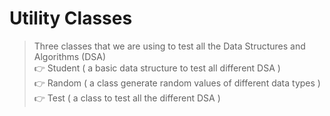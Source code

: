 # Utility Classes

> Three classes that we are using to test all the Data Structures and Algorithms (DSA)  
> 👉 Student ( a basic data structure to test all different DSA )  
> 👉 Random ( a class generate random values of different data types )  
> 👉 Test ( a class to test all the different DSA )  